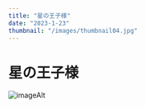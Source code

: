 ```yaml
---
title: "星の王子様"
date: "2023-1-23"
thumbnail: "/images/thumbnail04.jpg"
---
```

# 星の王子様
![imageAlt](https://m.media-amazon.com/images/P/1853261580.01._SCLZZZZZZZ_SX500_.jpg "imageTitle") 